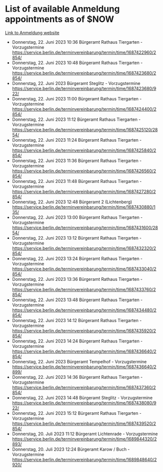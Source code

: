 # List of available Anmeldung appointments as of $NOW
[Link to Anmeldung website](https://service.berlin.de/terminvereinbarung/termin/tag.php?termin=1&anliegen[]=120686&dienstleisterlist=122210,122217,327316,122219,327312,122227,327314,122231,327346,122243,327348,122254,122252,329742,122260,329745,122262,329748,122271,327278,122273,327274,122277,327276,330436,122280,327294,122282,327290,122284,327292,122291,327270,122285,327266,122286,327264,122296,327268,150230,329760,122297,327286,122294,327284,122312,329763,122314,329775,122304,327330,122311,327334,122309,327332,317869,122281,327352,122279,329772,122283,122276,327324,122274,327326,122267,329766,122246,327318,122251,327320,122257,327322,122208,327298,122226,327300&herkunft=http%3A%2F%2Fservice.berlin.de%2Fdienstleistung%2F120686%2F)
- Donnerstag, 22. Juni 2023 10:36 Bürgeramt Rathaus Tiergarten - Vorzugstermine https://service.berlin.de/terminvereinbarung/termin/time/1687422960/2854/
- Donnerstag, 22. Juni 2023 10:48 Bürgeramt Rathaus Tiergarten - Vorzugstermine https://service.berlin.de/terminvereinbarung/termin/time/1687423680/2854/
- Donnerstag, 22. Juni 2023  Bürgeramt Steglitz - Vorzugstermine https://service.berlin.de/terminvereinbarung/termin/time/1687423680/922/
- Donnerstag, 22. Juni 2023 11:00 Bürgeramt Rathaus Tiergarten - Vorzugstermine https://service.berlin.de/terminvereinbarung/termin/time/1687424400/2854/
- Donnerstag, 22. Juni 2023 11:12 Bürgeramt Rathaus Tiergarten - Vorzugstermine https://service.berlin.de/terminvereinbarung/termin/time/1687425120/2854/
- Donnerstag, 22. Juni 2023 11:24 Bürgeramt Rathaus Tiergarten - Vorzugstermine https://service.berlin.de/terminvereinbarung/termin/time/1687425840/2854/
- Donnerstag, 22. Juni 2023 11:36 Bürgeramt Rathaus Tiergarten - Vorzugstermine https://service.berlin.de/terminvereinbarung/termin/time/1687426560/2854/
- Donnerstag, 22. Juni 2023 11:48 Bürgeramt Rathaus Tiergarten - Vorzugstermine https://service.berlin.de/terminvereinbarung/termin/time/1687427280/2854/
- Donnerstag, 22. Juni 2023 12:48 Bürgeramt 2 (Lichtenberg) https://service.berlin.de/terminvereinbarung/termin/time/1687430880/135/
- Donnerstag, 22. Juni 2023 13:00 Bürgeramt Rathaus Tiergarten - Vorzugstermine https://service.berlin.de/terminvereinbarung/termin/time/1687431600/2854/
- Donnerstag, 22. Juni 2023 13:12 Bürgeramt Rathaus Tiergarten - Vorzugstermine https://service.berlin.de/terminvereinbarung/termin/time/1687432320/2854/
- Donnerstag, 22. Juni 2023 13:24 Bürgeramt Rathaus Tiergarten - Vorzugstermine https://service.berlin.de/terminvereinbarung/termin/time/1687433040/2854/
- Donnerstag, 22. Juni 2023 13:36 Bürgeramt Rathaus Tiergarten - Vorzugstermine https://service.berlin.de/terminvereinbarung/termin/time/1687433760/2854/
- Donnerstag, 22. Juni 2023 13:48 Bürgeramt Rathaus Tiergarten - Vorzugstermine https://service.berlin.de/terminvereinbarung/termin/time/1687434480/2854/
- Donnerstag, 22. Juni 2023 14:12 Bürgeramt Rathaus Tiergarten - Vorzugstermine https://service.berlin.de/terminvereinbarung/termin/time/1687435920/2854/
- Donnerstag, 22. Juni 2023 14:24 Bürgeramt Rathaus Tiergarten - Vorzugstermine https://service.berlin.de/terminvereinbarung/termin/time/1687436640/2854/
- Donnerstag, 22. Juni 2023  Bürgeramt Tempelhof - Vorzugstermine https://service.berlin.de/terminvereinbarung/termin/time/1687436640/2899/
- Donnerstag, 22. Juni 2023 14:36 Bürgeramt Rathaus Tiergarten - Vorzugstermine https://service.berlin.de/terminvereinbarung/termin/time/1687437360/2854/
- Donnerstag, 22. Juni 2023 14:48 Bürgeramt Steglitz - Vorzugstermine https://service.berlin.de/terminvereinbarung/termin/time/1687438080/922/
- Donnerstag, 22. Juni 2023 15:12 Bürgeramt Rathaus Tiergarten - Vorzugstermine https://service.berlin.de/terminvereinbarung/termin/time/1687439520/2854/
- Donnerstag, 20. Juli 2023 11:12 Bürgeramt Lichtenrade - Vorzugstermine https://service.berlin.de/terminvereinbarung/termin/time/1689844320/2893/
- Donnerstag, 20. Juli 2023 12:24 Bürgeramt Karow / Buch - Vorzugstermine https://service.berlin.de/terminvereinbarung/termin/time/1689848640/2920/
